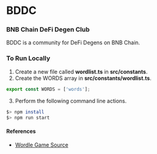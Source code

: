# BDDC
### BNB Chain DeFi Degen Club

BDDC is a community for DeFi Degens on BNB Chain.

### To Run Locally

1. Create a new file called **wordlist.ts** in **src/constants**.
2. Create the WORDS array in **src/constants/wordlist.ts**.
```ts
export const WORDS = ['words'];
```
3. Perform the following command line actions.
```bash
$> npm install
$> npm run start
```

#### References
- [Wordle Game Source](https://github.com/cwackerfuss/react-wordle)